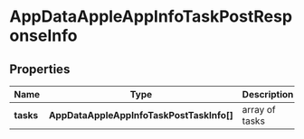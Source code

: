 # AppDataAppleAppInfoTaskPostResponseInfo

## Properties

| Name | Type | Description | Notes |
|------------ | ------------- | ------------- | -------------|
**tasks** | **AppDataAppleAppInfoTaskPostTaskInfo[]** | array of tasks |[optional]|